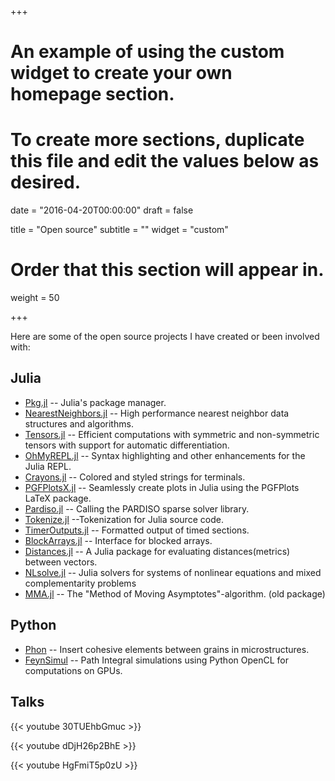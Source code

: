 +++
# An example of using the custom widget to create your own homepage section.
# To create more sections, duplicate this file and edit the values below as desired.

date = "2016-04-20T00:00:00"
draft = false

title = "Open source"
subtitle = ""
widget = "custom"

# Order that this section will appear in.
weight = 50

+++

Here are some of the open source projects I have created or been involved with:

## Julia

* [Pkg.jl](https://github.com/JuliaLang/Pkg.jl) -- Julia's package manager.
* [NearestNeighbors.jl](https://github.com/KristofferC/NearestNeighbors.jl) -- High performance nearest neighbor data structures and algorithms.
* [Tensors.jl](https://github.com/KristofferC/Tensors.jl) -- Efficient computations with symmetric and non-symmetric tensors with support for automatic differentiation.
* [OhMyREPL.jl](https://github.com/KristofferC/OhMyREPL.jl) -- Syntax highlighting and other enhancements for the Julia REPL.
* [Crayons.jl](https://github.com/KristofferC/Crayons.jl) -- Colored and styled strings for terminals.
* [PGFPlotsX.jl](https://github.com/KristofferC/PGFPlotsX) -- Seamlessly create plots in Julia using the PGFPlots LaTeX package.
* [Pardiso.jl](https://github.com/JuliaSparse/Pardiso.jl) -- Calling the PARDISO sparse solver library.
* [Tokenize.jl](https://github.com/KristofferC/Tokenize.jl) --Tokenization for Julia source code.
* [TimerOutputs.jl](https://github.com/KristofferC/TimerOutputs.jl) -- Formatted output of timed sections.
* [BlockArrays.jl](https://github.com/KristofferC/BlockArrays.jl) -- Interface for blocked arrays.
* [Distances.jl](https://github.com/JuliaStats/Distances.jl) -- A Julia package for evaluating distances(metrics) between vectors.
* [NLsolve.jl](https://github.com/EconForge/NLsolve.jl) -- Julia solvers for systems of nonlinear equations and mixed complementarity problems
* [MMA.jl](https://github.com/KristofferC/MMA.jl) -- The "Method of Moving Asymptotes"-algorithm. (old package)

## Python

* [Phon](https://github.com/KristofferC/Phon) -- Insert cohesive elements between grains in microstructures.
* [FeynSimul](https://github.com/KristofferC/FeynSimul) -- Path Integral simulations using Python OpenCL for computations on GPUs.

## Talks

{{< youtube 30TUEhbGmuc >}}

{{< youtube dDjH26p2BhE >}}

{{< youtube HgFmiT5p0zU >}}
